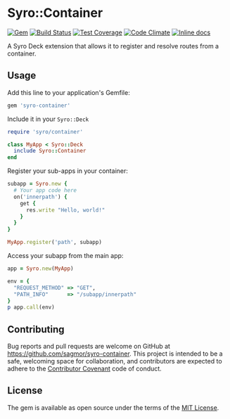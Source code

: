 # Syro::Container

[![Gem](https://img.shields.io/gem/v/syro-container.svg)](https://rubygems.org/gems/syro-container)
[![Build Status](https://travis-ci.org/sagmor/syro-container.svg)](https://travis-ci.org/sagmor/syro-container)
[![Test Coverage](https://codeclimate.com/github/sagmor/syro-container/badges/coverage.svg)](https://codeclimate.com/github/sagmor/syro-container/coverage)
[![Code Climate](https://codeclimate.com/github/sagmor/syro-container/badges/gpa.svg)](https://codeclimate.com/github/sagmor/syro-container)
[![Inline docs](http://inch-ci.org/github/sagmor/mruby-cli.svg?branch=master)](http://inch-ci.org/github/sagmor/mruby-cli)

A Syro Deck extension that allows it to register and resolve routes from a container.

## Usage

Add this line to your application's Gemfile:

```ruby
gem 'syro-container'
```

Include it in your `Syro::Deck`

```ruby
require 'syro/container'

class MyApp < Syro::Deck
  include Syro::Container
end
```

Register your sub-apps in your container:

```ruby
subapp = Syro.new {
  # Your app code here
  on('innerpath') {
    get {
      res.write "Hello, world!"
    }
  }
}

MyApp.register('path', subapp)
```

Access your subapp from the main app:

```ruby
app = Syro.new(MyApp)

env = {
  "REQUEST_METHOD" => "GET",
  "PATH_INFO"      => "/subapp/innerpath"
}
p app.call(env)
```

## Contributing

Bug reports and pull requests are welcome on GitHub at https://github.com/sagmor/syro-container. This project is intended to be a safe, welcoming space for collaboration, and contributors are expected to adhere to the [Contributor Covenant](http://contributor-covenant.org) code of conduct.


## License

The gem is available as open source under the terms of the [MIT License](http://opensource.org/licenses/MIT).


